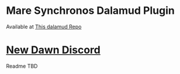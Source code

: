 # Mare Synchronos Dalamud Plugin

Available at [This dalamud Repo](https://raw.githubusercontent.com/Project-NewDawn/repo/main/Pluginmaster.json)

# [New Dawn Discord](https://discord.gg/esBZXZHpUt)

Readme TBD
